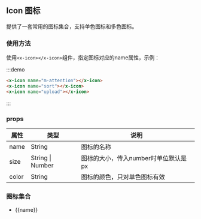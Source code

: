 ## Icon 图标

提供了一套常用的图标集合，支持单色图标和多色图标。

### 使用方法

使用`<x-icon></x-icon>`组件，指定图标对应的name属性，示例：

:::demo
```html
<x-icon name="m-attention"></x-icon>
<x-icon name="sort"></x-icon>
<x-icon name="upload"></x-icon>
```
:::

### props
|属性|类型|说明|
|---|---|---|
name|String|图标的名称
size|String \| Number|图标的大小，传入number时单位默认是px
color|String|图标的颜色，只对单色图标有效

### 图标集合

<ul class="icon-list">
  <li v-for="name in $icon" :key="name">
    <span>
      <x-icon :name="name"></x-icon>
      <span class="icon-name">{{name}}</span>
    </span>
  </li>
</ul>